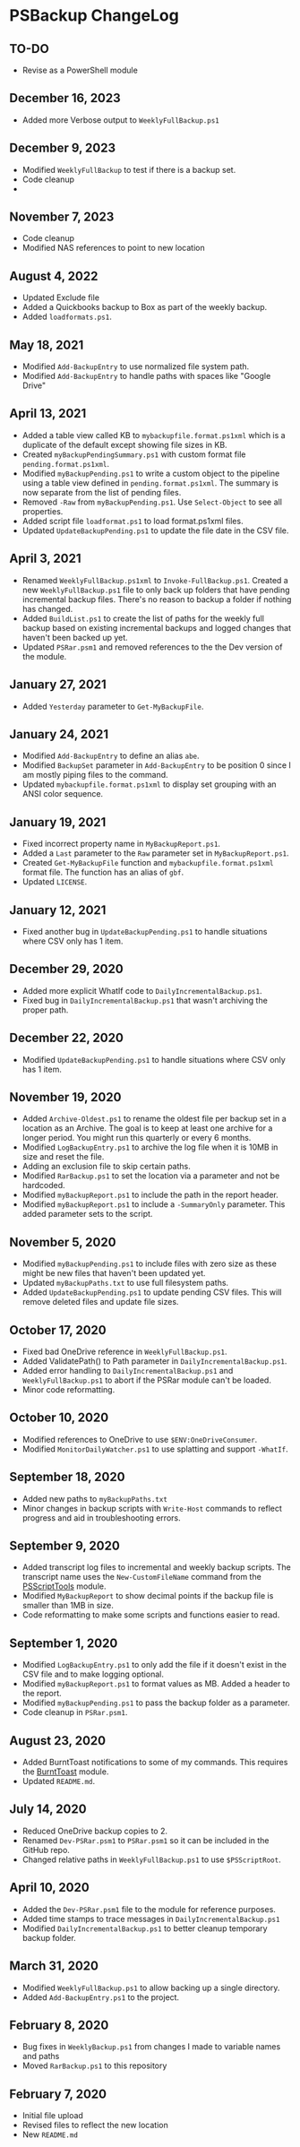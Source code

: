 # PSBackup ChangeLog

## TO-DO

- Revise as a PowerShell module

## December 16, 2023

- Added more Verbose output to `WeeklyFullBackup.ps1`

## December 9, 2023

- Modified `WeeklyFullBackup` to test if there is a backup set.
- Code cleanup
-
## November 7, 2023

- Code cleanup
- Modified NAS references to point to new location

## August 4, 2022

- Updated Exclude file
- Added a Quickbooks backup to Box as part of the weekly backup.
- Added `loadformats.ps1`.

## May 18, 2021

- Modified `Add-BackupEntry` to use normalized file system path.
- Modified `Add-BackupEntry` to handle paths with spaces like "Google Drive"

## April 13, 2021

- Added a table view called KB to `mybackupfile.format.ps1xml` which is a duplicate of the default except showing file sizes in KB.
- Created `myBackupPendingSummary.ps1` with custom format file `pending.format.ps1xml`.
- Modified `myBackupPending.ps1` to write a custom object to the pipeline using a table view defined in `pending.format.ps1xml`. The summary is now separate from the list of pending files.
- Removed `-Raw` from `myBackupPending.ps1`. Use `Select-Object` to see all properties.
- Added script file `loadformat.ps1` to load format.ps1xml files.
- Updated `UpdateBackupPending.ps1` to update the file date in the CSV file.

## April 3, 2021

- Renamed `WeeklyFullBackup.ps1xml` to `Invoke-FullBackup.ps1`. Created a new `WeeklyFullBackup.ps1` file to only back up folders that have pending incremental backup files. There's no reason to backup a folder if nothing has changed.
- Added `BuildList.ps1` to create the list of paths for the weekly full backup based on existing incremental backups and logged changes that haven't been backed up yet.
- Updated `PSRar.psm1` and removed references to the the Dev version of the module.

## January 27, 2021

- Added `Yesterday` parameter to `Get-MyBackupFile`.

## January 24, 2021

- Modified `Add-BackupEntry` to define an alias `abe`.
- Modified `BackupSet` parameter in `Add-BackupEntry` to be position 0 since I am mostly piping files to the command.
- Updated `mybackupfile.format.ps1xml` to display set grouping with an ANSI color sequence.

## January 19, 2021

- Fixed incorrect property name in `MyBackupReport.ps1`.
- Added a `Last` parameter to the `Raw` parameter set in `MyBackupReport.ps1`.
- Created `Get-MyBackupFile` function and `mybackupfile.format.ps1xml` format file. The function has an alias of `gbf`.
- Updated `LICENSE`.

## January 12, 2021

- Fixed another bug in `UpdateBackupPending.ps1` to handle situations where CSV only has 1 item.

## December 29, 2020

- Added more explicit WhatIf code to `DailyIncrementalBackup.ps1`.
- Fixed bug in `DailyIncrementalBackup.ps1` that wasn't archiving the proper path.

## December 22, 2020

- Modified `UpdateBackupPending.ps1` to handle situations where CSV only has 1 item.

## November 19, 2020

- Added `Archive-Oldest.ps1` to rename the oldest file per backup set in a location as an Archive. The goal is to keep at least one archive for a longer period. You might run this quarterly or every 6 months.
- Modified `LogBackupEntry.ps1` to archive the log file when it is 10MB in size and reset the file.
- Adding an exclusion file to skip certain paths.
- Modified `RarBackup.ps1` to set the location via a parameter and not be hardcoded.
- Modified `myBackupReport.ps1` to include the path in the report header.
- Modified `myBackupReport.ps1` to include a `-SummaryOnly` parameter. This added parameter sets to the script.

## November 5, 2020

- Modified `myBackupPending.ps1` to include files with zero size as these might be new files that haven't been updated yet.
- Updated `myBackupPaths.txt` to use full filesystem paths.
- Added `UpdateBackupPending.ps1` to update pending CSV files. This will remove deleted files and update file sizes.

## October 17, 2020

- Fixed bad OneDrive reference in `WeeklyFullBackup.ps1`.
- Added ValidatePath() to Path parameter in `DailyIncrementalBackup.ps1`.
- Added error handling to `DailyIncrementalBackup.ps1` and `WeeklyFullBackup.ps1` to abort if the PSRar module can't be loaded.
- Minor code reformatting.

## October 10, 2020

- Modified references to OneDrive to use `$ENV:OneDriveConsumer`.
- Modified `MonitorDailyWatcher.ps1` to use splatting and support `-WhatIf`.

## September 18, 2020

- Added new paths to `myBackupPaths.txt`
- Minor changes in backup scripts with `Write-Host` commands to reflect progress and aid in troubleshooting errors.

## September 9, 2020

- Added transcript log files to incremental and weekly backup scripts. The transcript name uses the `New-CustomFileName` command from the [PSScriptTools](https://github.com/jdhitsolutions/PSScriptTools) module.
- Modified `MyBackupReport` to show decimal points if the backup file is smaller than 1MB in size.
- Code reformatting to make some scripts and functions easier to read.

## September 1, 2020

- Modified `LogBackupEntry.ps1` to only add the file if it doesn't exist in the CSV file and to make logging optional.
- Modified `myBackupReport.ps1` to format values as MB. Added a header to the report.
- Modified `myBackupPending.ps1` to pass the backup folder as a parameter.
- Code cleanup in `PSRar.psm1`.

## August 23, 2020

- Added BurntToast notifications to some of my commands. This requires the [BurntToast](https://github.com/Windos/BurntToast) module.
- Updated `README.md`.

## July 14, 2020

- Reduced OneDrive backup copies to 2.
- Renamed `Dev-PSRar.psm1` to `PSRar.psm1` so it can be included in the GitHub repo.
- Changed relative paths in `WeeklyFullBackup.ps1` to use `$PSScriptRoot`.

## April 10, 2020

- Added the `Dev-PSRar.psm1` file to the module for reference purposes.
- Added time stamps to trace messages in `DailyIncrementalBackup.ps1`
- Modified `DailyIncrementalBackup.ps1` to better cleanup temporary backup folder.

## March 31, 2020

- Modified `WeeklyFullBackup.ps1` to allow backing up a single directory.
- Added `Add-BackupEntry.ps1` to the project.

## February 8, 2020

- Bug fixes in `WeeklyBackup.ps1` from changes I made to variable names and paths
- Moved `RarBackup.ps1` to this repository

## February 7, 2020

- Initial file upload
- Revised files to reflect the new location
- New `README.md`
